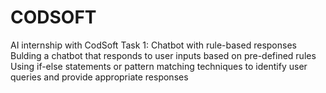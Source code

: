 # CODSOFT
AI internship with CodSoft
Task 1: Chatbot with rule-based responses
Bulding a chatbot that responds to user inputs based on pre-defined rules
Using if-else statements or pattern matching techniques to identify user queries and provide appropriate responses
